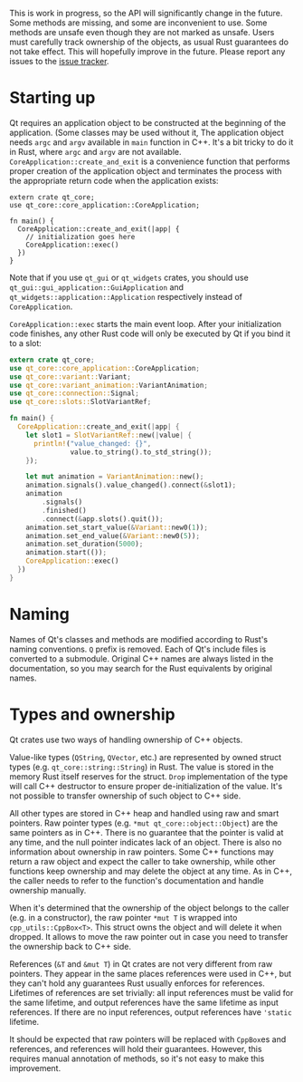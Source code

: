 This is work in progress, so the API will significantly change in the future.
Some methods are missing, and some are inconvenient to use.
Some methods are unsafe even though they are not marked as unsafe.
Users must carefully track ownership of the objects, as usual Rust guarantees
do not take effect. This will hopefully improve in the future.
Please report any issues to the
[issue tracker](https://github.com/rust-qt/cpp_to_rust/issues).

# Starting up

Qt requires an application object to be constructed at the beginning of the application.
(Some classes may be used without it,
The application object needs `argc` and `argv` available in `main` function in C++.
It's a bit tricky to do it in Rust, where `argc` and `argv` are not available.
`CoreApplication::create_and_exit` is a convenience function that performs proper
creation of the application object and terminates the process with the appropriate return code
when the application exists:

```rust,no_run
extern crate qt_core;
use qt_core::core_application::CoreApplication;

fn main() {
  CoreApplication::create_and_exit(|app| {
    // initialization goes here
    CoreApplication::exec()
  })
}
```

Note that if you use `qt_gui` or `qt_widgets` crates, you should use
`qt_gui::gui_application::GuiApplication` and `qt_widgets::application::Application`
respectively instead of `CoreApplication`.

`CoreApplication::exec` starts the main event loop. After your initialization code finishes,
any other Rust code will only be executed by Qt if you bind it to a slot:

```rust
extern crate qt_core;
use qt_core::core_application::CoreApplication;
use qt_core::variant::Variant;
use qt_core::variant_animation::VariantAnimation;
use qt_core::connection::Signal;
use qt_core::slots::SlotVariantRef;

fn main() {
  CoreApplication::create_and_exit(|app| {
    let slot1 = SlotVariantRef::new(|value| {
      println!("value_changed: {}",
               value.to_string().to_std_string());
    });

    let mut animation = VariantAnimation::new();
    animation.signals().value_changed().connect(&slot1);
    animation
        .signals()
        .finished()
        .connect(&app.slots().quit());
    animation.set_start_value(&Variant::new0(1));
    animation.set_end_value(&Variant::new0(5));
    animation.set_duration(5000);
    animation.start(());
    CoreApplication::exec()
  })
}
```

# Naming

Names of Qt's classes and methods are modified according to Rust's naming conventions.
`Q` prefix is removed.
Each of Qt's include files is converted to a submodule. Original C++ names are always
listed in the documentation, so you may search for the Rust equivalents by original names.

# Types and ownership

Qt crates use two ways of handling ownership of C++ objects.

Value-like types (`QString`, `QVector`, etc.) are represented by owned struct types
(e.g. `qt_core::string::String`) in Rust. The value is stored in the memory Rust itself
reserves for the struct. `Drop` implementation of the type will call C++ destructor to
ensure proper de-initialization of the value. It's not possible to transfer ownership
of such object to C++ side.

All other types are stored in C++ heap and handled using raw and smart pointers.
Raw pointer types (e.g. `*mut qt_core::object::Object`) are the same pointers as in C++.
There is no guarantee that the pointer is valid at any time, and the null pointer
indicates lack of an object.  There is also no information about ownership in raw pointers.
Some C++ functions may return a raw object and expect the caller to take ownership, while
other functions keep ownership and may delete the object at any time. As in C++, the caller
needs to refer to the function's documentation and handle ownership manually.

When it's determined that the ownership of the object belongs to the caller
(e.g. in a constructor), the raw pointer `*mut T` is wrapped into `cpp_utils::CppBox<T>`.
This struct owns the object and will delete it when dropped. It allows to move the raw pointer
out in case you need to transfer the ownership back to C++ side.

References (`&T` and `&mut T`) in Qt crates are not very different from raw pointers.
They appear in the same places references were used in C++, but they can't hold any guarantees
Rust usually enforces for references. Lifetimes of references are set trivially: all input
references must be valid for the same lifetime, and output references have the same lifetime
as input references. If there are no input references, output references have `'static`
lifetime.

It should be expected that raw pointers will be replaced with `CppBox`es and references,
and references will hold their guarantees. However, this requires manual annotation of methods,
so it's not easy to make this improvement.
